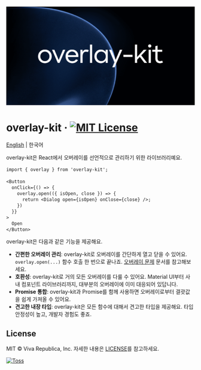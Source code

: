 ![](./docs/public/og.png)

# overlay-kit &middot; [![MIT License](https://img.shields.io/badge/license-MIT-blue.svg)](https://github.com/toss/overlay-kit/blob/main/LICENSE)

[English](https://github.com/toss/overlay-kit/blob/main/README.md) | 한국어

overlay-kit은 React에서 오버레이를 선언적으로 관리하기 위한 라이브러리예요.

```tsx
import { overlay } from 'overlay-kit';

<Button 
  onClick={() => {
    overlay.open(({ isOpen, close }) => {
      return <Dialog open={isOpen} onClose={close} />;
    })
  }}
>
  Open
</Button>
```

overlay-kit은 다음과 같은 기능을 제공해요.

- **간편한 오버레이 관리**: overlay-kit로 오버레이를 간단하게 열고 닫을 수 있어요. `overlay.open(...)` 함수 호출 한 번으로 끝나죠. [오버레이 문제](https://overlay-kit.slash.page/ko/motivation.html) 문서를 참고해보세요.
- **호환성**: overlay-kit로 거의 모든 오버레이를 다룰 수 있어요. Material UI부터 사내 컴포넌트 라이브러리까지, 대부분의 오버레이에 이미 대응되어 있답니다.
- **Promise 통합**: overlay-kit과 Promise를 함께 사용하면 오버레이로부터 결괏값을 쉽게 가져올 수 있어요.
- **견고한 내장 타입**: overlay-kit은 모든 함수에 대해서 견고한 타입을 제공해요. 타입 안정성이 높고, 개발자 경험도 좋죠.


## License

MIT © Viva Republica, Inc. 자세한 내용은 [LICENSE](https://github.com/toss/overlay-kit/blob/main/LICENSE)를 참고하세요.

<a title="Toss" href="https://toss.im">
  <picture>
    <source media="(prefers-color-scheme: dark)" srcset="https://static.toss.im/logos/png/4x/logo-toss-reverse.png">
    <img alt="Toss" src="https://static.toss.im/logos/png/4x/logo-toss.png" width="100">
  </picture>
</a>
